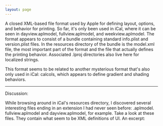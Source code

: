 ```yaml
---
layout: page
---
```


A closed XML-based file format used by Apple for defining layout, options, and behavior for printing. So far, it's only been used in iCal, where it can be seen in dayview.aplmodel, fullview.aplmodel, and weekview.aplmodel. The format appears to consist of a bundle containing standard info.plist and version.plist files. In the resources directory of the bundle is the model.xml file, the most important part of the format and the file that actually defines the printing behavior. Associated .lproj directories also live here for localized strings.

This format seems to be related to another mysterious format that's also only used in iCal: calcols, which appears to define gradient and shading behaviors.

----

Discussion:

While browsing around in iCal's resources directory, I discovered several interesting files ending in an extension I had never seen before: .aplmodel. fullview.aplmodel and dayview.aplmodel, for example. Take a look at these files. They contain what seem to be XML definitions of UI. An excerpt:

    
 <page-templates>
   <template name="root-template" version="0.1" entity-types="detail, detail/2">
     <elements>
       <group name="root-group" packer="root-packer">
         <group name="header-group" packer="header-packer" vertical-resizebehavior="can-grow:no">
           <group name="calendar-group" packer="calendar-packer" cangrow-vertically="yes">
             <element class="APLPHeaderElement" alignment="leftv" big-string="%{list-string}" small-string="%{date-string}"/>
             <element name="calendar-keys" class="APLPCalendarsElement"/>
           </group>
           <group name="minimonth-group" packer="minimonth-packer" vertical-resizebehavior="can-grow:no" horizontal-resizebehavior="can-grow:no">
             <element name="minimonth" class="APLPMiniMonthElement" variant="list"/>
             <element name="minimonth2" class="APLPMiniMonthElement" variant="nextlist"/>
           </group>
         </group>
         
         <group class="APLPBorderedGroupElement" name="details-group" packer="content-packer" top="1">
           <list name="details-list" class="APLPBorderedGroupElement" right="1" element-class="APLPEntityDetailsElement" entity-type="detail" show-phonenumbers="yes" packer="details-packer"/>
           <list name="details-list" element-class="APLPEntityDetailsElement" entity-type="detail/2" packer="details-packer" show-phonenumbers="yes" always-visible="yes"/>
         </group>
         
         <group class="APLPBorderedGroupElement" top="1" packer="footer-packer" vertical-resizebehavior="can-grow:no">
           <element class="APLPFooterElement" name="footer" variant="week" left-string="%{timezone-string}" right-string="%page%"/>
         </group>
       </group>
     </elements>


It goes on like this for some time. A quick Google search yields not the slightest mention of the format, and given that there's no DTD specified, it's something of an enigma. There's an additional mysterious file with the extension .calcols, which seems to be linked into the aplmodel for... gradient definition? That's what it looks like. This raises the question: is Apple beating Microsoft to the punch on XML-based interfaces? Have they already and just not mentioned it? Is a tool for creating these kinds of custom views already available in-house? Will it be included in Xcode 3? Your thoughts, ladies and gentlemen? -- AndyMatuschak?

*
I dunno, but I protest the use of the term "root-packer" ... it sounds like an epithet ... ;-) Good catch, though, I have REALLY been wanting to see advancements in Interface Builder; it seems like the neglected tool and, IMHO, could stand an overhaul.*

It's a likely assumption. It almost seems like iCal is Apple's testing ground for new ideas - I've spent the last few months digging through iCal (writing an InputManager to make the damn thing work like a decent calendar), and many classes in CALCore look like precursors to what you find in the Cocoa framework. (It's really obvious if you look at their preference pane handling.) Or maybe iCal is just old, and nobody at Apple cares about it any more... -- RobertBlum
